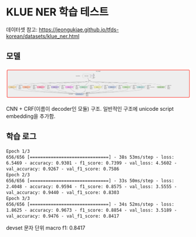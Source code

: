 # KLUE NER 학습 테스트

데이터셋 참고: <https://jeongukjae.github.io/tfds-korean/datasets/klue_ner.html>

## 모델

![model](./model.png)

CNN + CRF(이름이 decoder인 모듈) 구조. 일반적인 구조에 unicode script embedding을 추가함.

## 학습 로그

```text
Epoch 1/3
656/656 [==============================] - 38s 53ms/step - loss: 6.5469 - accuracy: 0.9301 - f1_score: 0.7399 - val_loss: 4.5602 - val_accuracy: 0.9267 - val_f1_score: 0.7586
Epoch 2/3
656/656 [==============================] - 33s 50ms/step - loss: 2.4048 - accuracy: 0.9594 - f1_score: 0.8575 - val_loss: 3.5555 - val_accuracy: 0.9440 - val_f1_score: 0.8303
Epoch 3/3
656/656 [==============================] - 34s 52ms/step - loss: 1.8625 - accuracy: 0.9673 - f1_score: 0.8854 - val_loss: 3.5189 - val_accuracy: 0.9476 - val_f1_score: 0.8417
```

devset 문자 단위 macro f1: 0.8417
